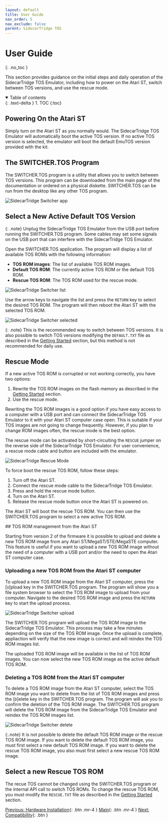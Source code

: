 ```yaml
---
layout: default
title: User Guide
nav_order: 5
nav_exclude: false
parent: SidecarTridge TOS
---
```


# User Guide
{: .no_toc }

This section provides guidance on the initial steps and daily operation of the SidecarTridge TOS Emulator, including how to power on the Atari ST, switch between TOS versions, and use the rescue mode.

<details open markdown="block">
  <summary>
    Table of contents
  </summary>
  {: .text-delta }
1. TOC
{:toc}
</details>

## Powering On the Atari ST

Simply turn on the Atari ST as you normally would. The SidecarTridge TOS Emulator will automatically boot the active TOS version. If no active TOS version is selected, the emulator will boot the default EmuTOS version provided with the kit.

## The SWITCHER.TOS Program

The SWITCHER.TOS program is a utility that allows you to switch between TOS versions. This program can be downloaded from the main page of the documentation or ordered on a physical diskette. SWITCHER.TOS can be run from the desktop like any other TOS program.

![SidecarTridge Switcher app](/sidecartridge-tos/assets/images/sidecartridge-switcher-desktop.png)

## Select a New Active Default TOS Version

{: .note}
Unplug the SidecarTridge TOS Emulator from the USB port before running the SWITCHER.TOS program. Some cables may set some signals on the USB port that can interfere with the SidecarTridge TOS Emulator.

Open the SWITCHER.TOS application. The program will display a list of available TOS ROMs with the following information:

- **TOS ROM images**: The list of available TOS ROM images.
- **Default TOS ROM**: The currently active TOS ROM or the default TOS ROM.
- **Rescue TOS ROM**: The TOS ROM used for the rescue mode.

![SidecarTridge Switcher list](/sidecartridge-tos/assets/images/sidecartridge-switcher-list.png)

Use the arrow keys to navigate the list and press the `RETURN` key to select the desired TOS ROM. The program will then reboot the Atari ST with the selected TOS ROM.

![SidecarTridge Switcher selected](/sidecartridge-tos/assets/images/sidecartridge-switcher-select.gif)

{: .note}
This is the recommended way to switch between TOS versions. It is also possible to switch TOS versions modifying the `DEFAULT.TXT` file as described in the [Getting Started](/sidecartridge-tos/getting-started/) section, but this method is not recommended for daily use.

## Rescue Mode

If a new active TOS ROM is corrupted or not working correctly, you have two options:

1. Rewrite the TOS ROM images on the flash memory as described in the [Getting Started](/sidecartridge-tos/getting-started/) section.
2. Use the rescue mode.

Rewriting the TOS ROM images is a good option if you have easy access to a computer with a USB port and can connect the SidecarTridge TOS Emulator to it with your Atari ST computer case open. This is suitable if your TOS images are not going to change frequently. However, if you plan to change ROM images often, the rescue mode is the best option.

The rescue mode can be activated by short-circuiting the `RESCUE` jumper on the reverse side of the SidecarTridge TOS Emulator. For user convenience, a rescue mode cable and button are included with the emulator.

![SidecarTridge Rescue Mode](/sidecartridge-tos/assets/images/sidecartridge-rescue.png)

To force boot the rescue TOS ROM, follow these steps:

1. Turn off the Atari ST.
2. Connect the rescue mode cable to the SidecarTridge TOS Emulator.
3. Press and hold the rescue mode button.
4. Turn on the Atari ST.
5. Release the rescue mode button once the Atari ST is powered on.

The Atari ST will boot the rescue TOS ROM. You can then use the SWITCHER.TOS program to select a new active TOS ROM.

## TOS ROM management from the Atari ST

Starting from version 2 of the firmware it is possible to upload and delete a new TOS ROM image from any Atari ST/MegaST/STE/MegaSTE computer. This feature is useful if you want to upload a new TOS ROM image without the need of a computer with a USB port and/or the need to open the Atari ST computer case.

### Uploading a new TOS ROM from the Atari ST computer

To upload a new TOS ROM image from the Atari ST computer, press the [`U`]pload key in the SWITCHER.TOS program. The program will show you a file system browser to select the TOS ROM image to upload from your computer. Navigate to the desired TOS ROM image and press the `RETURN` key to start the upload process.

![SidecarTridge Switcher upload](/sidecartridge-tos/assets/images/sidecartridge-switcher-upload.gif)

The SWITCHER.TOS program will upload the TOS ROM image to the SidecarTridge TOS Emulator. This process may take a few minutes depending on the size of the TOS ROM image. Once the upload is complete, appliaction will verify that the new image is correct and will reindex the TOS ROM images list.

The uploaded TOS ROM image will be available in the list of TOS ROM images. You can now select the new TOS ROM image as the active default TOS ROM.

### Deleting a TOS ROM from the Atari ST computer

To delete a TOS ROM image from the Atari ST computer, select the TOS ROM image you want to delete from the list of TOS ROM images and press the [`D`]elete key in the SWITCHER.TOS program. The program will ask you to confirm the deletion of the TOS ROM image. The SWITCHER.TOS program will delete the TOS ROM image from the SidecarTridge TOS Emulator and reindex the TOS ROM images list.

![SidecarTridge Switcher delete](/sidecartridge-tos/assets/images/sidecartridge-switcher-delete.gif)

{:.note}
It is not possible to delete the default TOS ROM image or the rescue TOS ROM image. If you want to delete the default TOS ROM image, you must first select a new default TOS ROM image. If you want to delete the rescue TOS ROM image, you also must first select a new rescue TOS ROM image.

## Select a new Rescue TOS ROM

The recue TOS cannot be changed using the SWITCHER.TOS program or the internal API call to switch TOS ROMs. To change the rescue TOS ROM, you must modify the `RESCUE.TXT` file as described in the [Getting Started](/sidecartridge-tos/getting-started/) section.

[Previous: Hardware Installation](/sidecartridge-tos/hardware-installation/){: .btn .mr-4 }
[Main](/sidecartridge-tos/){: .btn .mr-4 }
[Next: Compatibility](/sidecartridge-tos/compatibility/){: .btn }
